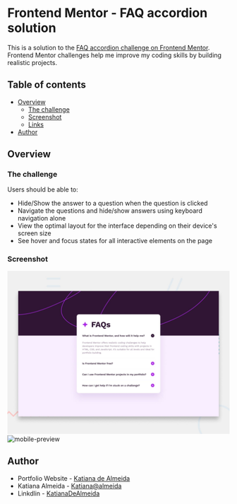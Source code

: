 # Frontend Mentor - FAQ accordion solution

This is a solution to the [FAQ accordion challenge on Frontend Mentor](https://www.frontendmentor.io/challenges/faq-accordion-wyfFdeBwBz). Frontend Mentor challenges help me improve my coding skills by building realistic projects. 

## Table of contents

- [Overview](#overview)
  - [The challenge](#the-challenge)
  - [Screenshot](#screenshot)
  - [Links](#links)
- [Author](#author)


## Overview

### The challenge

Users should be able to:

- Hide/Show the answer to a question when the question is clicked
- Navigate the questions and hide/show answers using keyboard navigation alone
- View the optimal layout for the interface depending on their device's screen size
- See hover and focus states for all interactive elements on the page

### Screenshot

![desktop-preview](design/desktop-preview.jpg)
![mobile-preview](design//mobile-preview.jpg)

## Author

- Portfolio Website - [Katiana de Almeida](https://katiana-de-almeida.onrender.com/)
- Katiana Almeida - [Katiana@almeida](Katianaalmeida48@gmail.com)
- Linkdlin - [KatianaDeAlmeida](https://www.linkedin.com/in/katiana-almeida-1731ba23a/)



